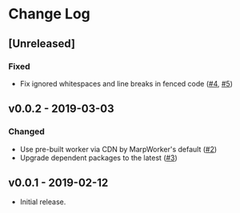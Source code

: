 # Change Log

## [Unreleased]

### Fixed

- Fix ignored whitespaces and line breaks in fenced code ([#4](https://github.com/marp-team/marp-react/issues/4), [#5](https://github.com/marp-team/marp-react/pull/5))

## v0.0.2 - 2019-03-03

### Changed

- Use pre-built worker via CDN by MarpWorker's default ([#2](https://github.com/marp-team/marp-react/pull/2))
- Upgrade dependent packages to the latest ([#3](https://github.com/marp-team/marp-react/pull/3))

## v0.0.1 - 2019-02-12

- Initial release.

